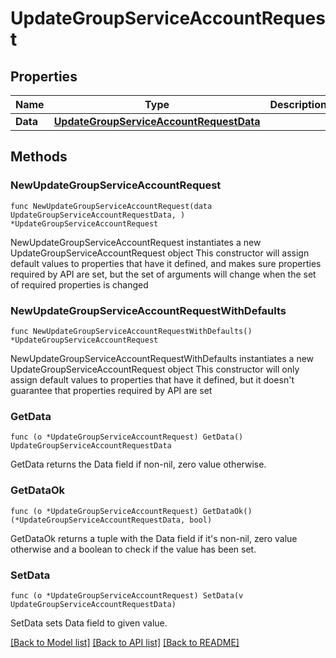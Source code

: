 # UpdateGroupServiceAccountRequest

## Properties

Name | Type | Description | Notes
------------ | ------------- | ------------- | -------------
**Data** | [**UpdateGroupServiceAccountRequestData**](UpdateGroupServiceAccountRequestData.md) |  | 

## Methods

### NewUpdateGroupServiceAccountRequest

`func NewUpdateGroupServiceAccountRequest(data UpdateGroupServiceAccountRequestData, ) *UpdateGroupServiceAccountRequest`

NewUpdateGroupServiceAccountRequest instantiates a new UpdateGroupServiceAccountRequest object
This constructor will assign default values to properties that have it defined,
and makes sure properties required by API are set, but the set of arguments
will change when the set of required properties is changed

### NewUpdateGroupServiceAccountRequestWithDefaults

`func NewUpdateGroupServiceAccountRequestWithDefaults() *UpdateGroupServiceAccountRequest`

NewUpdateGroupServiceAccountRequestWithDefaults instantiates a new UpdateGroupServiceAccountRequest object
This constructor will only assign default values to properties that have it defined,
but it doesn't guarantee that properties required by API are set

### GetData

`func (o *UpdateGroupServiceAccountRequest) GetData() UpdateGroupServiceAccountRequestData`

GetData returns the Data field if non-nil, zero value otherwise.

### GetDataOk

`func (o *UpdateGroupServiceAccountRequest) GetDataOk() (*UpdateGroupServiceAccountRequestData, bool)`

GetDataOk returns a tuple with the Data field if it's non-nil, zero value otherwise
and a boolean to check if the value has been set.

### SetData

`func (o *UpdateGroupServiceAccountRequest) SetData(v UpdateGroupServiceAccountRequestData)`

SetData sets Data field to given value.



[[Back to Model list]](../README.md#documentation-for-models) [[Back to API list]](../README.md#documentation-for-api-endpoints) [[Back to README]](../README.md)



